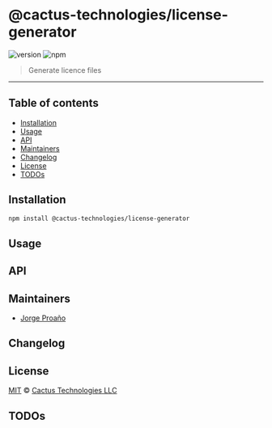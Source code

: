 # @cactus-technologies/license-generator

![version](https://img.shields.io/badge/version-1.0.0-green.svg)
![npm](https://img.shields.io/badge/npm-public-green.svg)

> Generate licence files

---

## Table of contents

-   [Installation](#installation)
-   [Usage](#usage)
-   [API](#api)
-   [Maintainers](#maintainers)
-   [Changelog](#changelog)
-   [License](#license)
-   [TODOs](#todos)

## Installation

```sh
npm install @cactus-technologies/license-generator
```

## Usage

## API

## Maintainers

-   [Jorge Proaño](http://www.hidden-node-problem.com)

## Changelog

## License

[MIT](LICENSE) © [Cactus Technologies LLC](http://www.cactus.is)

## TODOs
